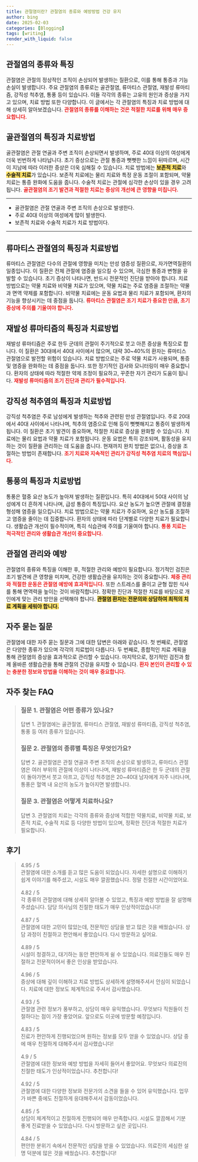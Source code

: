 ```yaml
---
title: 관절염이란? 관절염의 종류와 예방방법 건강 유지
author: bing
date: 2025-02-03
categories: [Blogging]
tags: [writing]
render_with_liquid: false
---
```



<h2 id='관절염의 종류와 특징'>관절염의 종류와 특징</h2>

<p>관절염은 관절의 정상적인 조직이 손상되어 발생하는 질환으로, 이를 통해 통증과 기능 손실이 발생합니다. 주요 관절염의 종류로는 골관절염, 류마티스 관절염, 재발성 류마티즘, 강직성 척추염, 통풍 등이 있습니다. 이들 각각의 종류는 고유의 원인과 증상을 가지고 있으며, 치료 방법 또한 다양합니다. 이 글에서는 각 관절염의 특징과 치료 방법에 대해 상세히 알아보겠습니다. <b><span style="color: #ee2323;">관절염의 종류를 이해하는 것은 적절한 치료를 위해 매우 중요합니다.</span></b></p>

<h2 id='골관절염의 특징과 치료방법'>골관절염의 특징과 치료방법</h2>

<p>골관절염은 관절 연골과 주변 조직이 손상되면서 발생하며, 주로 40대 이상의 여성에게 더욱 빈번하게 나타납니다. 초기 증상으로는 관절 통증과 뻣뻣한 느낌이 뒤따르며, 시간이 지남에 따라 이러한 증상은 더욱 심해질 수 있습니다. 치료 방법에는 <b><span style="background-color: #ffe066;">보존적 치료</span></b>와 <b><span style="background-color: #ffe066;">수술적 치료</span></b>가 있습니다. 보존적 치료에는 물리 치료와 특정 운동 조절이 포함되며, 약물 치료는 통증 완화에 도움을 줍니다. 수술적 치료는 관절에 심각한 손상이 있을 경우 고려됩니다. <b><span style="color: #ee2323;">골관절염의 조기 발견과 적절한 치료는 증상의 개선에 큰 영향을 미칩니다.</span></b></p>

<hr />

<ul>
    <li>골관절염은 관절 연골과 주변 조직의 손상으로 발생한다.</li>
    <li>주로 40대 이상의 여성에게 많이 발생한다.</li>
    <li>보존적 치료와 수술적 치료가 치료 방법이다.</li>
</ul>

<hr />

<h2 id='류마티스 관절염의 특징과 치료방법'>류마티스 관절염의 특징과 치료방법</h2>

<p>류마티스 관절염은 다수의 관절에 영향을 미치는 만성 염증성 질환으로, 자가면역질환의 일종입니다. 이 질환은 전체 관절에 염증을 일으킬 수 있으며, 극심한 통증과 변형을 유발할 수 있습니다. 초기 증상이 나타나면, 반드시 전문적인 진단을 받아야 합니다. 치료 방법으로는 약물 치료와 비약물 치료가 있으며, 약물 치료는 주로 염증을 조절하는 약물과 면역 약제를 포함합니다. 비약물 치료에는 운동 요법과 물리 치료가 포함되며, 환자의 기능을 향상시키는 데 중점을 둡니다. <b><span style="color: #ee2323;">류마티스 관절염은 조기 치료가 중요한 만큼, 초기 증상에 주의를 기울여야 합니다.</span></b></p>

<h2 id='재발성 류마티즘의 특징과 치료방법'>재발성 류마티즘의 특징과 치료방법</h2>

<p>재발성 류마티즘은 주로 한두 군데의 관절이 주기적으로 붓고 아픈 증상을 특징으로 합니다. 이 질환은 30대에서 40대 사이에서 많으며, 대략 30~40%의 환자는 류마티스 관절염으로 발전할 위험이 있습니다. 치료 방법으로는 주로 약물 치료가 사용되며, 통증 및 염증을 완화하는 데 중점을 둡니다. 또한 정기적인 검사와 모니터링이 매우 중요합니다. 환자의 상태에 따라 적절한 약제 조정이 필요하고, 꾸준한 자기 관리가 도움이 됩니다. <b><span style="color: #ee2323;">재발성 류마티즘의 조기 진단과 관리가 필수적입니다.</span></b></p>

<h2 id='강직성 척추염의 특징과 치료방법'>강직성 척추염의 특징과 치료방법</h2>

<p>강직성 척추염은 주로 남성에게 발생하는 척추와 관련된 만성 관절염입니다. 주로 20대에서 40대 사이에서 나타나며, 척추의 염증으로 인해 등이 뻣뻣해지고 통증이 발생하게 됩니다. 이 질환은 초기 발견이 중요하며, 적절한 치료로 증상을 완화할 수 있습니다. 치료에는 물리 요법과 약물 치료가 포함됩니다. 운동 요법은 특히 강조되며, 활동성을 유지하는 것이 질환을 관리하는 데 도움을 줍니다. 현재까지 완치 방법은 없으나, 증상을 조절하는 방법이 존재합니다. <b><span style="color: #ee2323;">조기 치료와 지속적인 관리가 강직성 척추염 치료의 핵심입니다.</span></b></p>

<h2 id='통풍의 특징과 치료방법'>통풍의 특징과 치료방법</h2>

<p>통풍은 혈중 요산 농도가 높아져 발생하는 질환입니다. 특히 40대에서 50대 사이의 남성에게 더 흔하게 나타나며, 급성 통증이 특징입니다. 요산 농도가 높으면 관절에 결정을 형성해 염증을 일으킵니다. 치료 방법으로는 약물 치료가 주요하며, 요산 농도를 조절하고 염증을 줄이는 데 집중합니다. 환자의 상태에 따라 단계별로 다양한 치료가 필요합니다. 생활습관 개선이 필수적이며, 특히 식습관에 주의를 기울여야 합니다. <b><span style="color: #ee2323;">통풍 치료는 적극적인 관리와 생활습관 개선이 중요합니다.</span></b></p>

<h2 id='관절염 관리와 예방'>관절염 관리와 예방</h2>

<p>관절염의 종류와 특징을 이해한 후, 적절한 관리와 예방이 필요합니다. 정기적인 검진은 조기 발견에 큰 영향을 미치며, 건강한 생활습관을 유지하는 것이 중요합니다. <b><span style="color: #ee2323;">체중 관리와 적절한 운동은 관절염 예방에 효과적입니다.</span></b> 또한 스트레스를 줄이고 균형 잡힌 식사를 통해 면역력을 높이는 것이 바람직합니다. 정확한 진단과 적절한 치료를 바탕으로 개인에게 맞는 관리 방안을 선택해야 합니다. <b><span style="background-color: #ffe066;">관절염 환자는 전문의와 상담하여 최적의 치료 계획을 세워야 합니다.</span></b></p>

<h2 id='자주 묻는 질문'>자주 묻는 질문</h2>

<p>관절염에 대한 자주 묻는 질문과 그에 대한 답변은 아래와 같습니다. 첫 번째로, 관절염은 다양한 종류가 있으며 각각의 치료법이 다릅니다. 두 번째로, 종합적인 치료 계획을 통해 관절염의 증상을 효과적으로 관리할 수 있습니다. 마지막으로, 정기적인 검진과 함께 올바른 생활습관을 통해 관절의 건강을 유지할 수 있습니다. <b><span style="color: #ee2323;">환자 본인이 관리할 수 있는 충분한 정보와 방법을 이해하는 것이 매우 중요합니다.</span></b></p>


<h2 id='자주_찾는_FAQ'>자주 찾는 FAQ</h2>
<div itemscope="" itemtype="https://schema.org/FAQPage"> 
<blockquote> 
<div itemscope="" itemprop="mainEntity" itemtype="https://schema.org/Question"> 
<h3 itemprop="name">질문 1. 관절염은 어떤 종류가 있나요?</h3> 
<div itemscope="" itemprop="acceptedAnswer" itemtype="https://schema.org/Answer"> 
<span itemprop="text"> 
<p>답변 1. 관절염에는 골관절염, 류마티스 관절염, 재발성 류마티즘, 강직성 척추염, 통풍 등 여러 종류가 있습니다.</p> 
</span> 
</div> 
</div> 
<div itemscope="" itemprop="mainEntity" itemtype="https://schema.org/Question"> 
<h3 itemprop="name">질문 2. 관절염의 종류별 특징은 무엇인가요?</h3> 
<div itemscope="" itemprop="acceptedAnswer" itemtype="https://schema.org/Answer"> 
<span itemprop="text"> 
<p>답변 2. 골관절염은 관절 연골과 주변 조직의 손상으로 발생하고, 류마티스 관절염은 여러 부위의 관절에 이상이 나타나며, 재발성 류마티즘은 한 두 군데의 관절이 돌아가면서 붓고 아프고, 강직성 척추염은 20~40대 남자에게 자주 나타나며, 통풍은 혈액 내 요산의 농도가 높아지면 발생합니다.</p> 
</span> 
</div> 
</div> 
<div itemscope="" itemprop="mainEntity" itemtype="https://schema.org/Question"> 
<h3 itemprop="name">질문 3. 관절염은 어떻게 치료하나요?</h3> 
<div itemscope="" itemprop="acceptedAnswer" itemtype="https://schema.org/Answer"> 
<span itemprop="text"> 
<p>답변 3. 관절염의 치료는 각각의 종류와 증상에 적합한 약물치료, 비약물 치료, 보존적 치료, 수술적 치료 등 다양한 방법이 있으며, 정확한 진단과 적절한 치료가 필요합니다.</p> 
</span> 
</div> 
</div> 
</blockquote> 
</div>
<h2 id='후기'>후기</h2>
<div itemscope itemtype="https://schema.org/Product">
  <blockquote>
  <div itemprop="review" itemscope itemtype="https://schema.org/Review">
      <div itemprop="reviewRating" itemscope itemtype="https://schema.org/Rating"> <span itemprop="ratingValue">4.95</span> / <span itemprop="bestRating">5</span> </div>
      <span itemprop="reviewBody">관절염에 대한 소개를 듣고 많은 도움이 되었습니다. 자세한 설명으로 이해하기 쉽게 이야기를 해주셨고, 시설도 매우 깔끔했습니다. 정말 친절한 시간이었어요.</span>
  </div>
  <br>
  <div itemprop="review" itemscope itemtype="https://schema.org/Review">
      <div itemprop="reviewRating" itemscope itemtype="https://schema.org/Rating"> <span itemprop="ratingValue">4.82</span> / <span itemprop="bestRating">5</span> </div>
      <span itemprop="reviewBody">각 종류의 관절염에 대해 상세히 알아볼 수 있었고, 특징과 예방 방법을 잘 설명해주셨습니다. 담당 의사님의 친절한 태도가 매우 인상적이었습니다!</span>
  </div>
  <br>
  <div itemprop="review" itemscope itemtype="https://schema.org/Review">
      <div itemprop="reviewRating" itemscope itemtype="https://schema.org/Rating"> <span itemprop="ratingValue">4.87</span> / <span itemprop="bestRating">5</span> </div>
      <span itemprop="reviewBody">관절염에 대한 고민이 많았는데, 전문적인 상담을 받고 많은 것을 배웠습니다. 상담 과정이 친절하고 편안해서 좋았습니다. 다시 방문하고 싶어요.</span>
  </div>
  <br>
  <div itemprop="review" itemscope itemtype="https://schema.org/Review">
      <div itemprop="reviewRating" itemscope itemtype="https://schema.org/Rating"> <span itemprop="ratingValue">4.89</span> / <span itemprop="bestRating">5</span> </div>
      <span itemprop="reviewBody">시설이 청결하고, 대기하는 동안 편안하게 쉴 수 있었습니다. 의료진들도 매우 친절하고 전문적이어서 좋은 인상을 받았습니다.</span>
  </div>
  <br>
  <div itemprop="review" itemscope itemtype="https://schema.org/Review">
      <div itemprop="reviewRating" itemscope itemtype="https://schema.org/Rating"> <span itemprop="ratingValue">4.96</span> / <span itemprop="bestRating">5</span> </div>
      <span itemprop="reviewBody">증상에 대해 깊이 이해하고 치료 방법도 상세하게 설명해주셔서 안심이 되었습니다. 치료에 대한 정보도 체계적으로 주셔서 감사했습니다.</span>
  </div>
  <br>
  <div itemprop="review" itemscope itemtype="https://schema.org/Review">
      <div itemprop="reviewRating" itemscope itemtype="https://schema.org/Rating"> <span itemprop="ratingValue">4.93</span> / <span itemprop="bestRating">5</span> </div>
      <span itemprop="reviewBody">관절염 관련 정보가 풍부하고, 상담이 매우 유익했습니다. 무엇보다 직원들이 친절하다는 점이 가장 좋았어요. 앞으로도 이곳에 방문할 예정입니다.</span>
  </div>
  <br>
  <div itemprop="review" itemscope itemtype="https://schema.org/Review">
      <div itemprop="reviewRating" itemscope itemtype="https://schema.org/Rating"> <span itemprop="ratingValue">4.83</span> / <span itemprop="bestRating">5</span> </div>
      <span itemprop="reviewBody">진료가 편안하게 진행되었으며 원하는 정보를 모두 얻을 수 있었습니다. 상담 중에 매우 친절하게 대해주셔서 감사했습니다!</span>
  </div>
  <br>
  <div itemprop="review" itemscope itemtype="https://schema.org/Review">
      <div itemprop="reviewRating" itemscope itemtype="https://schema.org/Rating"> <span itemprop="ratingValue">4.9</span> / <span itemprop="bestRating">5</span> </div>
      <span itemprop="reviewBody">관절염에 대한 정보와 예방 방법을 자세히 들어서 좋았어요. 무엇보다 의료진의 친절한 태도가 인상적이었습니다. 추천합니다!</span>
  </div>
  <br>
  <div itemprop="review" itemscope itemtype="https://schema.org/Review">
      <div itemprop="reviewRating" itemscope itemtype="https://schema.org/Rating"> <span itemprop="ratingValue">4.92</span> / <span itemprop="bestRating">5</span> </div>
      <span itemprop="reviewBody">관절염에 대한 다양한 정보와 전문가의 소견을 들을 수 있어 유익했습니다. 업무가 바쁜 중에도 친절하게 응대해주셔서 감동이었습니다.</span>
  </div>
  <br>
  <div itemprop="review" itemscope itemtype="https://schema.org/Review">
      <div itemprop="reviewRating" itemscope itemtype="https://schema.org/Rating"> <span itemprop="ratingValue">4.85</span> / <span itemprop="bestRating">5</span> </div>
      <span itemprop="reviewBody">상담이 체계적이고 친절하게 진행되어 매우 만족합니다. 시설도 깔끔해서 기분 좋게 진료받을 수 있었습니다. 다시 방문하고 싶은 곳입니다.</span>
  </div>
  <br>
  <div itemprop="review" itemscope itemtype="https://schema.org/Review">
      <div itemprop="reviewRating" itemscope itemtype="https://schema.org/Rating"> <span itemprop="ratingValue">4.84</span> / <span itemprop="bestRating">5</span> </div>
      <span itemprop="reviewBody">편안한 분위기 속에서 전문적인 상담을 받을 수 있었습니다. 의료진의 세심한 설명 덕분에 많은 것을 배웠습니다. 추천합니다!</span>
  </div>
  </blockquote>
</div>
